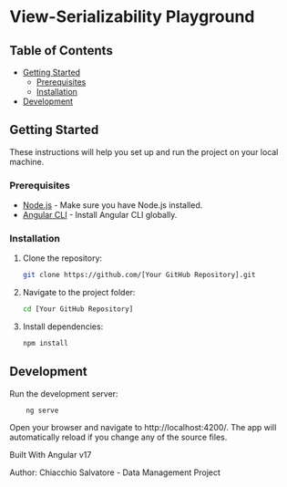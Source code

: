 # View-Serializability Playground


## Table of Contents

- [Getting Started](#getting-started)
  - [Prerequisites](#prerequisites)
  - [Installation](#installation)
- [Development](#development)

## Getting Started

These instructions will help you set up and run the project on your local machine.

### Prerequisites

- [Node.js](https://nodejs.org/) - Make sure you have Node.js installed.
- [Angular CLI](https://angular.io/cli) - Install Angular CLI globally.

### Installation

1. Clone the repository:

   ```bash
   git clone https://github.com/[Your GitHub Repository].git

2. Navigate to the project folder:

    ```bash
    cd [Your GitHub Repository]

3. Install dependencies:

    ```bash
    npm install

## Development
   Run the development server:

        ng serve

Open your browser and navigate to http://localhost:4200/. The app will automatically reload if you change any of the source files.

 
Built With
Angular v17

Author: Chiacchio Salvatore - Data Management Project
